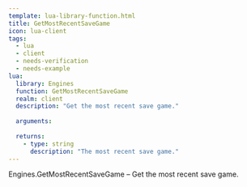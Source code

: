 ```yaml
---
template: lua-library-function.html
title: GetMostRecentSaveGame
icon: lua-client
tags:
  - lua
  - client
  - needs-verification
  - needs-example
lua:
  library: Engines
  function: GetMostRecentSaveGame
  realm: client
  description: "Get the most recent save game."
  
  arguments:
  
  returns:
    - type: string
      description: "The most recent save game."
---
```


<div class="lua__search__keywords">
Engines.GetMostRecentSaveGame &#x2013; Get the most recent save game.
</div>
